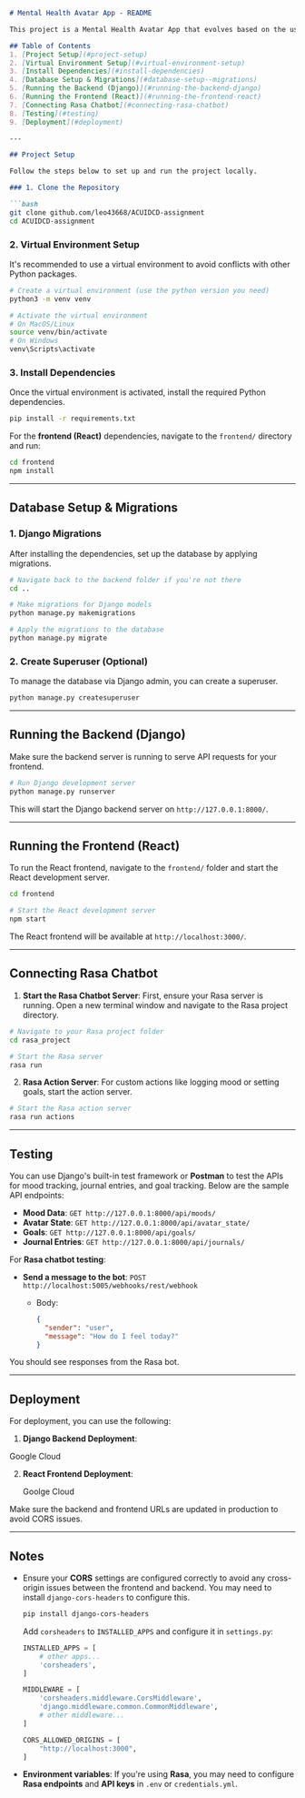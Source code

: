 
````markdown
# Mental Health Avatar App - README

This project is a Mental Health Avatar App that evolves based on the user's emotional wellbeing, daily habits, and relationships. It integrates a Rasa chatbot for reflection, goal tracking, journal entries, and progress tracking.

## Table of Contents
1. [Project Setup](#project-setup)
2. [Virtual Environment Setup](#virtual-environment-setup)
3. [Install Dependencies](#install-dependencies)
4. [Database Setup & Migrations](#database-setup--migrations)
5. [Running the Backend (Django)](#running-the-backend-django)
6. [Running the Frontend (React)](#running-the-frontend-react)
7. [Connecting Rasa Chatbot](#connecting-rasa-chatbot)
8. [Testing](#testing)
9. [Deployment](#deployment)

---

## Project Setup

Follow the steps below to set up and run the project locally.

### 1. Clone the Repository

```bash
git clone github.com/leo43668/ACUIDCD-assignment
cd ACUIDCD-assignment
````

### 2. Virtual Environment Setup

It's recommended to use a virtual environment to avoid conflicts with other Python packages.

```bash
# Create a virtual environment (use the python version you need)
python3 -m venv venv

# Activate the virtual environment
# On MacOS/Linux
source venv/bin/activate
# On Windows
venv\Scripts\activate
```

### 3. Install Dependencies

Once the virtual environment is activated, install the required Python dependencies.

```bash
pip install -r requirements.txt
```

For the **frontend (React)** dependencies, navigate to the `frontend/` directory and run:

```bash
cd frontend
npm install
```

---

## Database Setup & Migrations

### 1. Django Migrations

After installing the dependencies, set up the database by applying migrations.

```bash
# Navigate back to the backend folder if you're not there
cd ..

# Make migrations for Django models
python manage.py makemigrations

# Apply the migrations to the database
python manage.py migrate
```

### 2. Create Superuser (Optional)

To manage the database via Django admin, you can create a superuser.

```bash
python manage.py createsuperuser
```

---

## Running the Backend (Django)

Make sure the backend server is running to serve API requests for your frontend.

```bash
# Run Django development server
python manage.py runserver
```

This will start the Django backend server on `http://127.0.0.1:8000/`.

---

## Running the Frontend (React)

To run the React frontend, navigate to the `frontend/` folder and start the React development server.

```bash
cd frontend

# Start the React development server
npm start
```

The React frontend will be available at `http://localhost:3000/`.

---

## Connecting Rasa Chatbot

1. **Start the Rasa Chatbot Server**: First, ensure your Rasa server is running. Open a new terminal window and navigate to the Rasa project directory.

```bash
# Navigate to your Rasa project folder
cd rasa_project

# Start the Rasa server
rasa run
```

2. **Rasa Action Server**: For custom actions like logging mood or setting goals, start the action server.

```bash
# Start the Rasa action server
rasa run actions
```

---

## Testing

You can use Django's built-in test framework or **Postman** to test the APIs for mood tracking, journal entries, and goal tracking. Below are the sample API endpoints:

* **Mood Data**: `GET http://127.0.0.1:8000/api/moods/`
* **Avatar State**: `GET http://127.0.0.1:8000/api/avatar_state/`
* **Goals**: `GET http://127.0.0.1:8000/api/goals/`
* **Journal Entries**: `GET http://127.0.0.1:8000/api/journals/`

For **Rasa chatbot testing**:

* **Send a message to the bot**: `POST http://localhost:5005/webhooks/rest/webhook`

  * Body:

    ```json
    {
      "sender": "user",
      "message": "How do I feel today?"
    }
    ```

You should see responses from the Rasa bot.

---

## Deployment

For deployment, you can use the following:

1. **Django Backend Deployment**:

  Google Cloud 

2. **React Frontend Deployment**:

   Goolge Cloud

Make sure the backend and frontend URLs are updated in production to avoid CORS issues.

---

## Notes

* Ensure your **CORS** settings are configured correctly to avoid any cross-origin issues between the frontend and backend. You may need to install `django-cors-headers` to configure this.

  ```bash
  pip install django-cors-headers
  ```

  Add `corsheaders` to `INSTALLED_APPS` and configure it in `settings.py`:

  ```python
  INSTALLED_APPS = [
      # other apps...
      'corsheaders',
  ]

  MIDDLEWARE = [
      'corsheaders.middleware.CorsMiddleware',
      'django.middleware.common.CommonMiddleware',
      # other middleware...
  ]

  CORS_ALLOWED_ORIGINS = [
      "http://localhost:3000",
  ]
  ```

* **Environment variables**: If you're using **Rasa**, you may need to configure **Rasa endpoints** and **API keys** in `.env` or `credentials.yml`.
